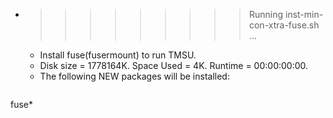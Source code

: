 * >>>>>>>>> Running inst-min-con-xtra-fuse.sh ...
  * Install fuse(fusermount) to run TMSU.
  * Disk size = 1778164K. Space Used = 4K. Runtime = 00:00:00:00.
  * The following NEW packages will be installed:
  ```bash
fuse*
  ```
